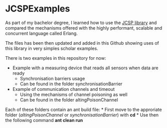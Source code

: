 # JCSPExamples

As part of my bachelor degree, I learned how to use the [JCSP library](https://github.com/codehaus/jcsp) and compared the mechanisms offered with the highly performant, scalable and concurrent language called Erlang. 

The files has been then updated and added in this Github showing uses of this library in very simples scholar examples.

There is two examples in this repository for now:
* Example with a measuring device that reads all sensors when data are ready
    * Synchronisation barriers usage
    * Can be found in the folder synchronisationBarrier
* Example of communication channels and timeout
    * Using the mechanisms of channel poisoning as well
    * Can be found in the folder altingPoisonChannel

Each of these folders contain an ant build file:
    * First move to the approriate folder (*altingPoisonChannel* or *synchronisationBarrier*) with **cd**
    * Use then the following command **ant clean run**
